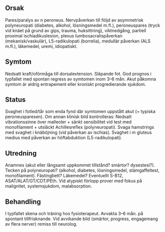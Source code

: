 ## Orsak

Pares/paralys av n peroneus. Nervpåverkan till följd av asymmetrisk polyneuropati (diabetes, alkohol, lösningsmedel m.fl.), peroneuspares (tryck vid knäet på grund av gips, trauma, huksittning), viktnedgång, partiell proximal ischiadikuslesion, plexus lumbosacralispåverkan (mekanisk/vaskulär), L5-radikulopati (borrelia), medullär påverkan (ALS m.fl.), läkemedel, uremi, idiopatiskt.

## Symtom

Nedsatt kraft/oförmåga till dorsalextension. Släpande fot. God prognos i typfallet med spontan regress av symtomen inom 3–6 mån. Akut påkomna symtom är aldrig entrapement eller kroniskt progredierande sjukdom.

## Status

Svaghet i fotled/tår som enda fynd där symtomen uppstått akut (= typiska peroneusparesen).
Om annan klinisk bild kontrolleras:
Nedsatt vibrationssinne över malleoler + sänkt sensibilitet vid test med monofilament + utsläckt Achillesreflex (polyneuropati). Svaga hamstrings med svaghet i knäböjning (vid påverkan av ischias). Svaghet i m gluteus medius med påverkan av höftabduktion (L5-radikulopati).

## Utredning

Anamnes (akut eller långsamt uppkommet tillstånd? smärtor? dysestesi?). Tecken på polyneuropati? (alkohol, diabetes, lösningsmedel, stämgaffeltest, monofilament). Fästingbett? Läkemedel?
Eventuellt S-B12, ASAT/ALAT/GT/CDT/PEth. Vid atypiskt förlopp prover med fokus på malignitet, systemsjukdom, malabsorption.

## Behandling

I typfallet skena och träning hos fysioterapeut. Avvakta 3–6 mån. på spontant tillfrisknande. Vid avvikande bild (smärtor, progress, engagemang av flera nerver) remiss till neurolog.

